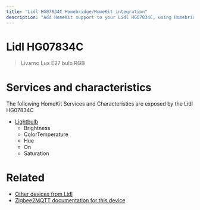 ```yaml
---
title: "Lidl HG07834C Homebridge/HomeKit integration"
description: "Add HomeKit support to your Lidl HG07834C, using Homebridge, Zigbee2MQTT and homebridge-z2m."
---
```

<!---
This file has been GENERATED using src/docgen/docgen.ts
DO NOT EDIT THIS FILE MANUALLY!
-->
# Lidl HG07834C
> Livarno Lux E27 bulb RGB


# Services and characteristics
The following HomeKit Services and Characteristics are exposed by
the Lidl HG07834C

* [Lightbulb](../../light.md)
  * Brightness
  * ColorTemperature
  * Hue
  * On
  * Saturation


# Related
* [Other devices from Lidl](../index.md#lidl)
* [Zigbee2MQTT documentation for this device](https://www.zigbee2mqtt.io/devices/HG07834C.html)